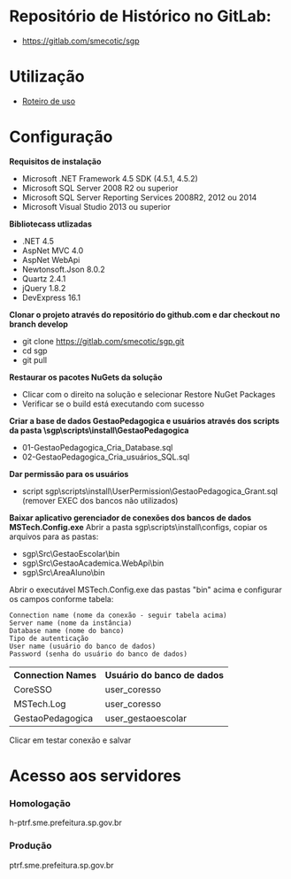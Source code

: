 # Repositório de Histórico no GitLab:
* https://gitlab.com/smecotic/sgp

# Utilização

* [Roteiro de uso](https://gitlab.com/smecotic/sgp/wikis/roteiro-de-uso)

# Configuração

**Requisitos de instalação**

* Microsoft .NET Framework 4.5 SDK (4.5.1, 4.5.2)
* Microsoft SQL Server 2008 R2 ou superior
* Microsoft SQL Server Reporting Services 2008R2, 2012 ou 2014
* Microsoft Visual Studio 2013 ou superior
 
**Bibliotecass utlizadas**
* .NET 4.5
* AspNet MVC 4.0
* AspNet WebApi
* Newtonsoft.Json 8.0.2
* Quartz 2.4.1
* jQuery 1.8.2
* DevExpress 16.1


**Clonar o projeto através do repositório do github.com e dar checkout no branch develop**
* git clone https://gitlab.com/smecotic/sgp.git
* cd sgp
* git pull

**Restaurar os pacotes NuGets da solução**
* Clicar com o direito na solução e selecionar Restore NuGet Packages
* Verificar se o build está executando com sucesso

**Criar a base de dados GestaoPedagogica e usuários através dos scripts da pasta \sgp\scripts\install\GestaoPedagogica**
* 01-GestaoPedagogica_Cria_Database.sql
* 02-GestaoPedagogica_Cria_usuários_SQL.sql

**Dar permissão para os usuários**
* script sgp\scripts\install\UserPermission\GestaoPedagogica_Grant.sql (remover EXEC dos bancos não utilizados) 

**Baixar aplicativo gerenciador de conexões dos bancos de dados MSTech.Config.exe**
Abrir a pasta sgp\scripts\install\configs, copiar os arquivos para as pastas:
* sgp\Src\GestaoEscolar\bin
* sgp\Src\GestaoAcademica.WebApi\bin
* sgp\Src\AreaAluno\bin

Abrir o executável MSTech.Config.exe das pastas "bin" acima e configurar os campos conforme tabela:

	Connection name (nome da conexão - seguir tabela acima)
	Server name (nome da instância)
	Database name (nome do banco)
	Tipo de autenticação
	User name (usuário do banco de dados)
	Password (senha do usuário do banco de dados)

<table>
<tr>
	<th>Connection Names</th>
	<th>Usuário do banco de dados</th>
</tr>
<tr>
	<td>CoreSSO</td>
	<td>user_coresso</td>
</tr>
<tr>
	<td>MSTech.Log</td>
	<td>user_coresso</td>
</tr>
<tr>
	<td>GestaoPedagogica</td>
	<td>user_gestaoescolar</td>
</tr>
</table>

Clicar em testar conexão e salvar


# Acesso aos servidores

### Homologação

h-ptrf.sme.prefeitura.sp.gov.br

### Produção

ptrf.sme.prefeitura.sp.gov.br


